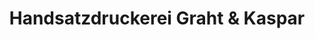 ---
title: "Handsatzdruckerei Graht & Kaspar"
url: /hamburg/handsatzdruckerei-graht-und-kaspar/
shop: Kopieren
---